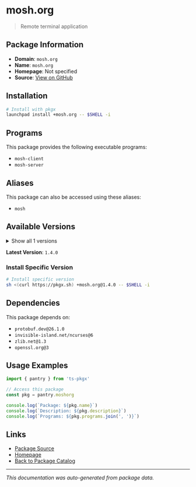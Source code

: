 # mosh.org

> Remote terminal application

## Package Information

- **Domain**: `mosh.org`
- **Name**: `mosh.org`
- **Homepage**: Not specified
- **Source**: [View on GitHub](https://github.com/pkgxdev/pantry/tree/main/projects/mosh.org/package.yml)

## Installation

```bash
# Install with pkgx
launchpad install +mosh.org -- $SHELL -i
```

## Programs

This package provides the following executable programs:

- `mosh-client`
- `mosh-server`

## Aliases

This package can also be accessed using these aliases:

- `mosh`

## Available Versions

<details>
<summary>Show all 1 versions</summary>

- `1.4.0`

</details>

**Latest Version**: `1.4.0`

### Install Specific Version

```bash
# Install specific version
sh <(curl https://pkgx.sh) +mosh.org@1.4.0 -- $SHELL -i
```

## Dependencies

This package depends on:

- `protobuf.dev@26.1.0`
- `invisible-island.net/ncurses@6`
- `zlib.net@1.3`
- `openssl.org@3`

## Usage Examples

```typescript
import { pantry } from 'ts-pkgx'

// Access this package
const pkg = pantry.moshorg

console.log(`Package: ${pkg.name}`)
console.log(`Description: ${pkg.description}`)
console.log(`Programs: ${pkg.programs.join(', ')}`)
```

## Links

- [Package Source](https://github.com/pkgxdev/pantry/tree/main/projects/mosh.org/package.yml)
- [Homepage](#)
- [Back to Package Catalog](../package-catalog.md)

---

*This documentation was auto-generated from package data.*
